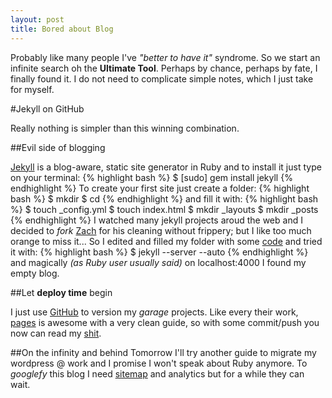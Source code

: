 ```yaml
---
layout: post
title: Bored about Blog
---
```


Probably like many people I've *"better to have it"* syndrome.
So we start an infinite search oh the **Ultimate Tool**.
Perhaps by chance, perhaps by fate, I finally found it.
I do not need to complicate simple notes, which I just take for myself.

#Jekyll on GitHub

Really nothing is simpler than this winning combination.

##Evil side of blogging

[Jekyll] is a blog-aware, static site generator in Ruby and to install it just type on your terminal:
{% highlight bash %}
$ [sudo] gem install jekyll
{% endhighlight %}
To create your first site just create a folder:
{% highlight bash %}
$ mkdir <folder>
$ cd <folder>
{% endhighlight %}
and fill it with:
{% highlight bash %}
$ touch _config.yml
$ touch index.html
$ mkdir _layouts
$ mkdir _posts
{% endhighlight %}
I watched many jekyll projects aroud the web and I decided to *fork* [Zach] for his cleaning without frippery; but I like too much orange to miss it...
So I edited and filled my folder with some [code] and tried it with:
{% highlight bash %}
$ jekyll --server --auto
{% endhighlight %}
and magically *(as Ruby user usually said)* on localhost:4000 I found my empty blog.

##Let **deploy time** begin

I just use [GitHub] to version my *garage* projects. Like every their work, [pages] is awesome with a very clean guide, so with some commit/push you now can read my [shit].

##On the infinity and behind
Tomorrow I'll try another guide to migrate my wordpress @ work and I promise I won't speak about Ruby anymore.
To *googlefy* this blog I need [sitemap] and analytics but for a while they can wait.

[Jekyll]: http://github.com/mojombo/jekyll
[Zach]: http://zachholman.com/
[code]: https://github.com/z4r
[GitHub]: http://github.com/
[pages]: http://pages.github.com/
[shit]: http://z4r.github.com/
[sitemap]: http://recursive-design.com/blog/2010/10/12/static-blogging-the-jekyll-way/
